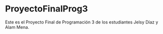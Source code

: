 # ProyectoFinalProg3
Este es el Proyecto Final de Programación 3 de los estudiantes Jelsy Díaz y Alam Mena.
